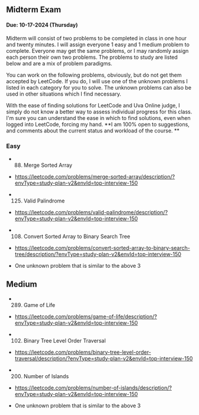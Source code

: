 ## Midterm Exam

#### Due: 10-17-2024 (Thursday)

Midterm will consist of two problems to be completed in class in one hour and twenty minutes. I will assign everyone 1 easy and 1 medium problem to complete. Everyone may get the same problems, or I may randomly assign each person their own two problems. The problems to study are listed below and are a mix of problem paradigms.

You can work on the following problems, obviously, but do not get them accepted by LeetCode. If you do, I will use one of the unknown problems I listed in each category for you to solve. The unknown problems can also be used in other situations which I find necessary.

With the ease of finding solutions for LeetCode and Uva Online judge, I simply do not know a better way to assess individual progress for this class. I'm sure you can understand the ease in which to find solutions, even when logged into LeetCode, forcing my hand. **I am 100% open to suggestions, and comments about the current status and workload of the course. **

### Easy

- 88. Merge Sorted Array
- https://leetcode.com/problems/merge-sorted-array/description/?envType=study-plan-v2&envId=top-interview-150

- 125. Valid Palindrome
- https://leetcode.com/problems/valid-palindrome/description/?envType=study-plan-v2&envId=top-interview-150

- 108. Convert Sorted Array to Binary Search Tree
- https://leetcode.com/problems/convert-sorted-array-to-binary-search-tree/description/?envType=study-plan-v2&envId=top-interview-150

- One unknown problem that is similar to the above 3

## Medium

- 289. Game of Life
- https://leetcode.com/problems/game-of-life/description/?envType=study-plan-v2&envId=top-interview-150

- 102. Binary Tree Level Order Traversal
- https://leetcode.com/problems/binary-tree-level-order-traversal/description/?envType=study-plan-v2&envId=top-interview-150

- 200. Number of Islands
- https://leetcode.com/problems/number-of-islands/description/?envType=study-plan-v2&envId=top-interview-150

- One unknown problem that is similar to the above 3
